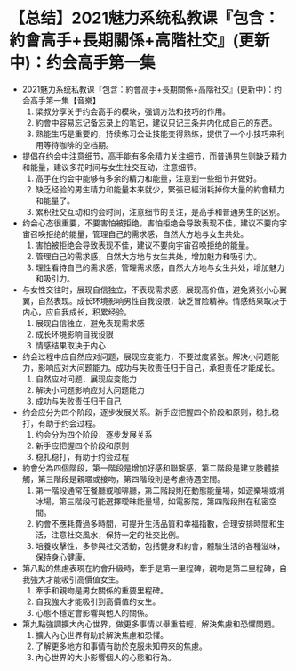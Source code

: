 # 【总结】2021魅力系统私教课『包含：約會高手+長期關係+高階社交』(更新中)：约会高手第一集

-   2021魅力系统私教课『包含：約會高手+長期關係+高階社交』(更新中)：约会高手第一集【音樂】
    1.  梁叔分享关于约会高手的模块，强调方法和技巧的作用。
    2.  約會中容易忘记备忘录上的笔记，建议只记三条并内化成自己的东西。
    3.  熟能生巧是重要的，持续练习会让技能变得熟练，提供了一个小技巧来利用等待咖啡的空档期。
-   提倡在约会中注意细节，高手能有多余精力关注细节，而普通男生则缺乏精力和能量，建议多花时间与女生社交互动，注意细节。
    1.  高手在约会中能够有多余的精力和能量，注意到一些细节并做好。
    2.  缺乏经验的男生精力和能量本来就少，緊張已經消耗掉你大量的約會精力和能量了。
    3.  累积社交互动和约会时间，注意细节的关注，是高手和普通男生的区别。
-   约会心态很重要，不要害怕被拒绝，害怕拒绝会导致表现不佳，建议不要向宇宙召唤拒绝的能量，管理自己的需求感，自然大方地与女生共处。
    1.  害怕被拒绝会导致表现不佳，建议不要向宇宙召唤拒绝的能量。
    2.  管理自己的需求感，自然大方地与女生共处，增加魅力和吸引力。
    3.  理性看待自己的需求感，管理需求感，自然大方地与女生共处，增加魅力和吸引力。
-   与女性交往时，展现自信独立，不表现需求感，展现高价值，避免紧张小心翼翼，自然表现。成长环境影响男性自我设限，缺乏冒险精神。情感结果取决于内心，应自我成长，积累经验。
    1.  展现自信独立，避免表现需求感
    2.  成长环境影响自我设限
    3.  情感结果取决于内心
-   约会过程中应自然应对问题，展现应变能力，不要过度紧张。解决小问题能力，影响应对大问题能力。成功与失败责任归于自己，承担责任才能成长。
    1.  自然应对问题，展现应变能力
    2.  解决小问题影响应对大问题能力
    3.  成功与失败责任归于自己
-   约会应分为四个阶段，逐步发展关系。新手应把握四个阶段和原则，稳扎稳打，有助于约会过程。
    1.  约会分为四个阶段，逐步发展关系
    2.  新手应把握四个阶段和原则
    3.  稳扎稳打，有助于约会过程
-   約會分為四個階段，第一階段是增加好感和聯繫感，第二階段是建立肢體接觸，第三階段是親暱或接吻，第四階段則是考慮待遇空間。
    1.  第一階段通常在餐廳或咖啡廳，第二階段則在動態能量場，如遊樂場或滑冰場，第三階段可能選擇曖昧能量場，如電影院，第四階段則在私密空間。
    2.  約會不應耗費過多時間，可提升生活品質和幸福指數，合理安排時間和生活，注意社交風水，保持一定的社交比例。
    3.  培養攻擊性，多參與社交活動，包括健身和約會，體驗生活的各種滋味，保持身心健康。
-   第八點的焦慮表現在約會升級時，牽手是第一里程碑，親吻是第二里程碑，自我強大才能吸引高價值女生。
    1.  牽手和親吻是男女關係的重要里程碑。
    2.  自我強大才能吸引到高價值的女生。
    3.  心態不穩定會影響與他人的關係。
-   第九點強調擴大內心世界，做更多事情以舉重若輕，解決焦慮和恐懼問題。
    1.  擴大內心世界有助於解決焦慮和恐懼。
    2.  了解更多地方和事情有助於克服未知帶來的焦慮。
    3.  內心世界的大小影響個人的心態和行為。